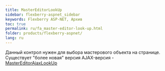 ```yaml
---
title: MasterEditorLookUp
sidebar: flexberry-aspnet_sidebar
keywords: Flexberry ASP-NET, Архив
toc: true
permalink: ru/fa_master-editor-look-up.html
folder: products/flexberry-aspnet/
lang: ru
---
```


Данный контрол нужен для выбора мастерового объекта на странице. Существует "более новая" версия AJAX-версия - [MasterEditorAjaxLookUp](master-editor-ajax-look-up.html)